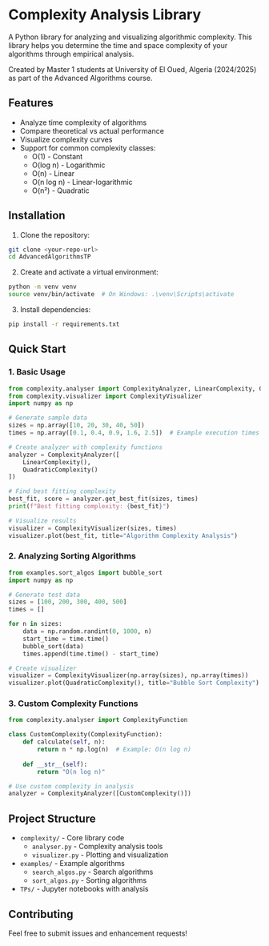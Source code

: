 # Complexity Analysis Library

A Python library for analyzing and visualizing algorithmic complexity. This library helps you determine the time and space complexity of your algorithms through empirical analysis.

Created by Master 1 students at University of El Oued, Algeria (2024/2025) as part of the Advanced Algorithms course.

## Features
- Analyze time complexity of algorithms
- Compare theoretical vs actual performance
- Visualize complexity curves
- Support for common complexity classes:
  - O(1) - Constant
  - O(log n) - Logarithmic
  - O(n) - Linear
  - O(n log n) - Linear-logarithmic
  - O(n²) - Quadratic

## Installation

1. Clone the repository:
```bash
git clone <your-repo-url>
cd AdvancedAlgorithmsTP
```

2. Create and activate a virtual environment:
```bash
python -m venv venv
source venv/bin/activate  # On Windows: .\venv\Scripts\activate
```

3. Install dependencies:
```bash
pip install -r requirements.txt
```

## Quick Start

### 1. Basic Usage

```python
from complexity.analyser import ComplexityAnalyzer, LinearComplexity, QuadraticComplexity
from complexity.visualizer import ComplexityVisualizer
import numpy as np

# Generate sample data
sizes = np.array([10, 20, 30, 40, 50])
times = np.array([0.1, 0.4, 0.9, 1.6, 2.5])  # Example execution times

# Create analyzer with complexity functions
analyzer = ComplexityAnalyzer([
    LinearComplexity(),
    QuadraticComplexity()
])

# Find best fitting complexity
best_fit, score = analyzer.get_best_fit(sizes, times)
print(f"Best fitting complexity: {best_fit}")

# Visualize results
visualizer = ComplexityVisualizer(sizes, times)
visualizer.plot(best_fit, title="Algorithm Complexity Analysis")
```

### 2. Analyzing Sorting Algorithms

```python
from examples.sort_algos import bubble_sort
import numpy as np

# Generate test data
sizes = [100, 200, 300, 400, 500]
times = []

for n in sizes:
    data = np.random.randint(0, 1000, n)
    start_time = time.time()
    bubble_sort(data)
    times.append(time.time() - start_time)

# Create visualizer
visualizer = ComplexityVisualizer(np.array(sizes), np.array(times))
visualizer.plot(QuadraticComplexity(), title="Bubble Sort Complexity")
```

### 3. Custom Complexity Functions

```python
from complexity.analyser import ComplexityFunction

class CustomComplexity(ComplexityFunction):
    def calculate(self, n):
        return n * np.log(n)  # Example: O(n log n)
    
    def __str__(self):
        return "O(n log n)"

# Use custom complexity in analysis
analyzer = ComplexityAnalyzer([CustomComplexity()])
```

## Project Structure
- `complexity/` - Core library code
  - `analyser.py` - Complexity analysis tools
  - `visualizer.py` - Plotting and visualization
- `examples/` - Example algorithms
  - `search_algos.py` - Search algorithms
  - `sort_algos.py` - Sorting algorithms
- `TPs/` - Jupyter notebooks with analysis

## Contributing
Feel free to submit issues and enhancement requests!
